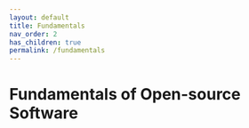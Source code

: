 ```yaml
---
layout: default
title: Fundamentals
nav_order: 2
has_children: true
permalink: /fundamentals
---
```


# Fundamentals of Open-source Software
